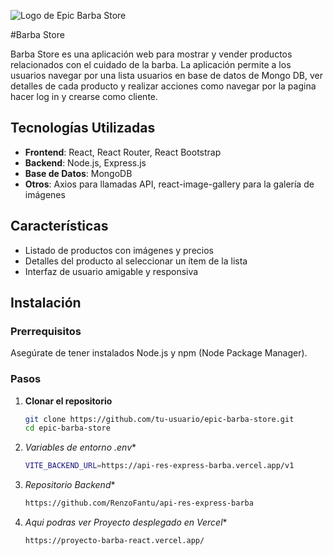 ![Logo de Epic Barba Store](https://res.cloudinary.com/da2aauwq2/image/upload/v1713512881/Beard-Store/logo2.png)

#Barba Store

Barba Store es una aplicación web para mostrar y vender productos relacionados con el cuidado de la barba. La aplicación permite a los usuarios navegar por una lista usuarios en base de datos de Mongo DB, ver detalles de cada producto y realizar acciones como navegar por la pagina hacer log in y crearse como cliente.

## Tecnologías Utilizadas

- **Frontend**: React, React Router, React Bootstrap
- **Backend**: Node.js, Express.js
- **Base de Datos**: MongoDB
- **Otros**: Axios para llamadas API, react-image-gallery para la galería de imágenes

## Características

- Listado de productos con imágenes y precios
- Detalles del producto al seleccionar un ítem de la lista
- Interfaz de usuario amigable y responsiva

## Instalación

### Prerrequisitos

Asegúrate de tener instalados Node.js y npm (Node Package Manager).

### Pasos

1. **Clonar el repositorio**

   ```bash
   git clone https://github.com/tu-usuario/epic-barba-store.git
   cd epic-barba-store
2. *Variables de entorno .env**

   ```bash
   VITE_BACKEND_URL=https://api-res-express-barba.vercel.app/v1

3. *Repositorio Backend**

   ```bash
   https://github.com/RenzoFantu/api-res-express-barba

4. *Aqui podras ver Proyecto desplegado en Vercel**

   ```bash
   https://proyecto-barba-react.vercel.app/
